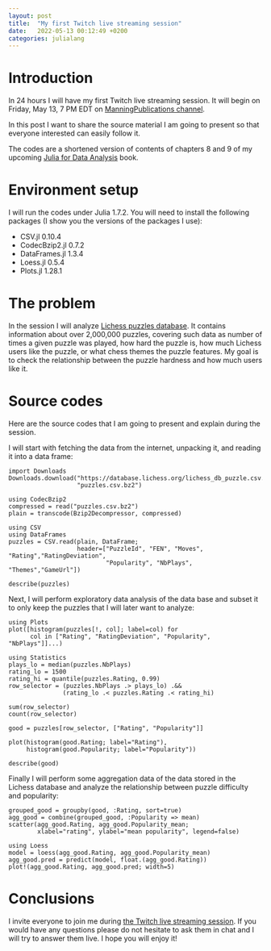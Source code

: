 ```yaml
---
layout: post
title:  "My first Twitch live streaming session"
date:   2022-05-13 00:12:49 +0200
categories: julialang
---
```


# Introduction

In 24 hours I will have my first Twitch live streaming session. It will begin on
Friday, May 13, 7 PM EDT on [ManningPublications channel][twitch].

In this post I want to share the source material I am going to present so that
everyone interested can easily follow it.

The codes are a shortened version of contents of chapters 8 and 9 of my upcoming
[Julia for Data Analysis][jda] book.

# Environment setup

I will run the codes under Julia 1.7.2. You will need to install the following
packages (I show you the versions of the packages I use):

* CSV.jl 0.10.4
* CodecBzip2.jl 0.7.2
* DataFrames.jl 1.3.4
* Loess.jl 0.5.4
* Plots.jl 1.28.1

# The problem

In the session I will analyze [Lichess puzzles database][lichess]. It contains
information about over 2,000,000 puzzles, covering such data as number of times
a given puzzle was played, how hard the puzzle is, how much Lichess users like
the puzzle, or what chess themes the puzzle features. My goal is to check the
relationship between the puzzle hardness and how much users like it.

# Source codes

Here are the source codes that I am going to present and explain during the
session.

I will start with fetching the data from the internet, unpacking it, and reading
it into a data frame:

```
import Downloads
Downloads.download("https://database.lichess.org/lichess_db_puzzle.csv.bz2",
                   "puzzles.csv.bz2")

using CodecBzip2
compressed = read("puzzles.csv.bz2")
plain = transcode(Bzip2Decompressor, compressed)

using CSV
using DataFrames
puzzles = CSV.read(plain, DataFrame;
                   header=["PuzzleId", "FEN", "Moves", "Rating","RatingDeviation",
                           "Popularity", "NbPlays", "Themes","GameUrl"])

describe(puzzles)
```

Next, I will perform exploratory data analysis of the data base and subset it
to only keep the puzzles that I will later want to analyze:

```
using Plots
plot([histogram(puzzles[!, col]; label=col) for
      col in ["Rating", "RatingDeviation", "Popularity", "NbPlays"]]...)

using Statistics
plays_lo = median(puzzles.NbPlays)
rating_lo = 1500
rating_hi = quantile(puzzles.Rating, 0.99)
row_selector = (puzzles.NbPlays .> plays_lo) .&&
               (rating_lo .< puzzles.Rating .< rating_hi)

sum(row_selector)
count(row_selector)

good = puzzles[row_selector, ["Rating", "Popularity"]]

plot(histogram(good.Rating; label="Rating"),
     histogram(good.Popularity; label="Popularity"))

describe(good)
```

Finally I will perform some aggregation data of the data stored in the Lichess
database and analyze the relationship between puzzle difficulty and popularity:

```
grouped_good = groupby(good, :Rating, sort=true)
agg_good = combine(grouped_good, :Popularity => mean)
scatter(agg_good.Rating, agg_good.Popularity_mean;
        xlabel="rating", ylabel="mean popularity", legend=false)

using Loess
model = loess(agg_good.Rating, agg_good.Popularity_mean)
agg_good.pred = predict(model, float.(agg_good.Rating))
plot!(agg_good.Rating, agg_good.pred; width=5)
```

# Conclusions

I invite everyone to join me during [the Twitch live streaming session][twitch].
If you would have any questions please do not hesitate to ask them in chat and I
will try to answer them live. I hope you will enjoy it!

[twitch]: https://www.twitch.tv/manningpublications
[lichess]: https://database.lichess.org/#puzzles
[jda]: https://www.manning.com/books/julia-for-data-analysis
